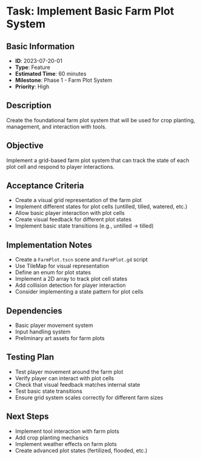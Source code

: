 # Task: Implement Basic Farm Plot System

## Basic Information
- **ID**: 2023-07-20-01
- **Type**: Feature
- **Estimated Time**: 60 minutes
- **Milestone**: Phase 1 - Farm Plot System
- **Priority**: High

## Description
Create the foundational farm plot system that will be used for crop planting, management, and interaction with tools.

## Objective
Implement a grid-based farm plot system that can track the state of each plot cell and respond to player interactions.

## Acceptance Criteria
- Create a visual grid representation of the farm plot
- Implement different states for plot cells (untilled, tilled, watered, etc.)
- Allow basic player interaction with plot cells
- Create visual feedback for different plot states
- Implement basic state transitions (e.g., untilled → tilled)

## Implementation Notes
- Create a `FarmPlot.tscn` scene and `FarmPlot.gd` script
- Use TileMap for visual representation
- Define an enum for plot states
- Implement a 2D array to track plot cell states
- Add collision detection for player interaction
- Consider implementing a state pattern for plot cells

## Dependencies
- Basic player movement system
- Input handling system
- Preliminary art assets for farm plots

## Testing Plan
- Test player movement around the farm plot
- Verify player can interact with plot cells
- Check that visual feedback matches internal state
- Test basic state transitions
- Ensure grid system scales correctly for different farm sizes

## Next Steps
- Implement tool interaction with farm plots
- Add crop planting mechanics
- Implement weather effects on farm plots
- Create advanced plot states (fertilized, flooded, etc.) 